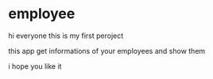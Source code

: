 # employee
hi everyone 
this is my first peroject

this app get informations of your employees and show them

 i hope you like it
